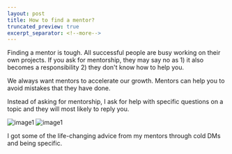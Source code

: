```yaml
---
layout: post
title: How to find a mentor?
truncated_preview: true
excerpt_separator: <!--more-->
---
```


Finding a mentor is tough. All successful people are busy working on their own projects. If you ask for mentorship, they may say no as 1) it also becomes a responsibility 2) they don't know how to help you.

We always want mentors to accelerate our growth. Mentors can help you to avoid mistakes that they have done.

Instead of asking for mentorship, I ask for help with specific questions on a topic and they will most likely to reply you.

![image1](https://i.ibb.co/zb0ng0Z/Screenshot-2021-09-11-at-10-08-14-AM-min.png)
![image1](https://i.ibb.co/FhRMn77/Screenshot-2021-09-11-at-10-16-30-AM-min.png)

I got some of the life-changing advice from my mentors through cold DMs and being specific.
